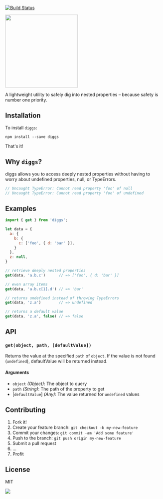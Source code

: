 [![Build Status](https://travis-ci.org/wsmd/diggs.svg?branch=master)](https://travis-ci.org/wsmd/diggs)

<img src="https://cloud.githubusercontent.com/assets/2100222/22677661/6f18c278-ecc2-11e6-8f71-d201c4265d27.png" width="233">

A lightweight utility to safely dig into nested properties – because safety is number one priority.

## Installation

To install `diggs`:

```
npm install --save diggs
```

That's it!

## Why `diggs`?

diggs allows you to access deeply nested properties  without having to worry about undefined properties, null, or TypeErrors.

```javascript
// Uncaught TypeError: Cannot read property 'foo' of null
// Uncaught TypeError: Cannot read property 'foo' of undefined
```

## Examples

```javascript
import { get } from 'diggs';

let data = {
  a: {
    b: {
      c: ['foo', { d: 'bar' }],
    }
  },
  z: null,
}

// retrieve deeply nested properties
get(data, 'a.b.c')      // => ['foo', { d: 'bar' }]

// even array items
get(data, 'a.b.c[1].d') // => 'bar'

// returns undefined instead of throwing TypeErrors
get(data, 'z.a')        // => undefined

// returns a default value
get(data, 'z.a', false) // => false
```

## API

### `get(object, path, [defaultValue])`

Returns the value at the specified `path` of `object`. If the value is not found (`undefined`), defaultValue will be returned instead.

#### Arguments

* `object` *(Object)*: The object to query
* `path` *(String)*: The path of the property to get
* [`defaultValue`] *(Any)*: The value returned for `undefined` values

## Contributing

1. Fork it!
2. Create your feature branch: `git checkout -b my-new-feature`
3. Commit your changes: `git commit -am 'Add some feature'`
4. Push to the branch: `git push origin my-new-feature`
5. Submit a pull request
6. ...
7. Profit

## License

MIT

![](http://forthebadge.com/images/badges/gluten-free.svg)
